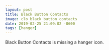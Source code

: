 ```yaml
---
layout: post
title: Black Button Contacts
image: clo_black_button_contacts
date: 2019-02-25 21:09:02 -0600
tags: [hanger]
---
```


Black Button Contacts is missing a hanger icon.
